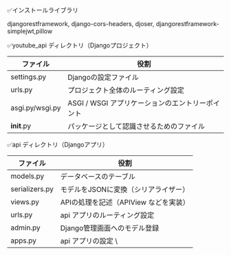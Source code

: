 ✅インストールライブラリ

djangorestframework, django-cors-headers, djoser, djangorestframework-simplejwt,pillow


✅youtube_api ディレクトリ（Djangoプロジェクト）

| ファイル | 役割 |
| --- | --- |
| settings.py | Djangoの設定ファイル |
| urls.py | プロジェクト全体のルーティング設定 |
| asgi.py/wsgi.py | ASGI / WSGI アプリケーションのエントリーポイント |
| __init__.py | 	パッケージとして認識させるためのファイル |


✅api ディレクトリ（Djangoアプリ）

| ファイル | 役割 |
| --- | --- |
| models.py | データベースのテーブル |
| serializers.py | モデルをJSONに変換（シリアライザー） |
| views.py | APIの処理を記述（APIView などを実装） |
| urls.py | api アプリのルーティング設定 |
| admin.py | Django管理画面へのモデル登録 |
| apps.py | api アプリの設定 \
